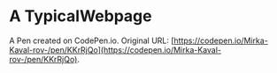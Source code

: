 # A TypicalWebpage

A Pen created on CodePen.io. Original URL: [https://codepen.io/Mirka-Kaval-rov-/pen/KKrRjQo](https://codepen.io/Mirka-Kaval-rov-/pen/KKrRjQo).

